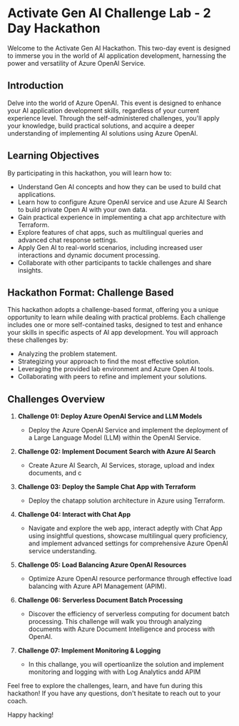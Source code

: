 # Activate Gen AI Challenge Lab - 2 Day Hackathon

Welcome to the Activate Gen AI Hackathon. This two-day event is designed to immerse you in the world of AI application development, harnessing the power and versatility of Azure OpenAI Service.

## Introduction

Delve into the world of Azure OpenAI. This event is designed to enhance your AI application development skills, regardless of your current experience level. Through the self-administered challenges, you'll apply your knowledge, build practical solutions, and acquire a deeper understanding of implementing AI solutions using Azure OpenAI.

## Learning Objectives

By participating in this hackathon, you will learn how to:

- Understand Gen AI concepts and how they can be used to build chat applications.
- Learn how to configure Azure OpenAI service and use Azure AI Search to build private Open AI with your own data.
- Gain practical experience in implementing a chat app architecture with Terraform.
- Explore features of chat apps, such as multilingual queries and advanced chat response settings.
- Apply Gen AI to real-world scenarios, including increased user interactions and dynamic document processing.
- Collaborate with other participants to tackle challenges and share insights.

## Hackathon Format: Challenge Based

This hackathon adopts a challenge-based format, offering you a unique opportunity to learn while dealing with practical problems. Each challenge includes one or more self-contained tasks, designed to test and enhance your skills in specific aspects of AI app development. You will approach these challenges by:

- Analyzing the problem statement.
- Strategizing your approach to find the most effective solution.
- Leveraging the provided lab environment and Azure Open AI tools.
- Collaborating with peers to refine and implement your solutions.

## Challenges Overview

1. **Challenge 01: Deploy Azure OpenAI Service and LLM Models**
   - Deploy the Azure OpenAI Service and implement the deployment of a Large Language Model (LLM) within the OpenAI Service.
     
2. **Challenge 02: Implement Document Search with Azure AI Search**
   - Create Azure AI Search, AI Services, storage, upload and index documents, and c
             
3. **Challenge 03: Deploy the Sample Chat App with Terraform**
   - Deploy the chatapp solution architecture in Azure using Terraform.
          
4. **Challenge 04: Interact with Chat App**
   - Navigate and explore the web app, interact adeptly with Chat App using insightful questions, showcase multilingual query proficiency, and implement advanced settings for comprehensive Azure OpenAI service understanding.
          
5. **Challenge 05: Load Balancing Azure OpenAI Resources**
    - Optimize Azure OpenAI resource performance through effective load balancing with Azure API Management (APIM).
  
6. **Challenge 06: Serverless Document Batch Processing**
   - Discover the efficiency of serverless computing for document batch processing. This challenge will walk you through analyzing documents with Azure Document Intelligence and process with OpenAI. 
     
7. **Challenge 07: Implement Monitoring & Logging**
   - In this challange, you will opertioanlize the solution and implement monitoring and logging with  with Log Analytics andd APIM


Feel free to explore the challenges, learn, and have fun during this hackathon! If you have any questions, don't hesitate to reach out to your coach.

Happy hacking!
